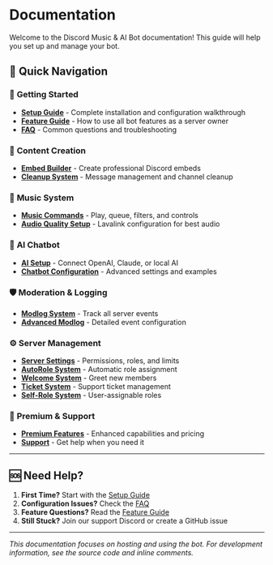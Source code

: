 # Documentation

Welcome to the Discord Music & AI Bot documentation! This guide will help you set up and manage your bot.

## 📖 Quick Navigation

### 🚀 **Getting Started**
- **[Setup Guide](SETUP_GUIDE.md)** - Complete installation and configuration walkthrough
- **[Feature Guide](FEATURES.md)** - How to use all bot features as a server owner
- **[FAQ](FAQ.md)** - Common questions and troubleshooting

### 🎨 **Content Creation**
- **[Embed Builder](EMBED_BUILDER.md)** - Create professional Discord embeds
- **[Cleanup System](CLEANUP_SYSTEM.md)** - Message management and channel cleanup

### 🎵 **Music System**
- **[Music Commands](FEATURES.md#-music-system)** - Play, queue, filters, and controls
- **[Audio Quality Setup](SETUP_GUIDE.md#-step-4-music-server-setup)** - Lavalink configuration for best audio

### 🤖 **AI Chatbot**  
- **[AI Setup](FEATURES.md#-ai-chatbot)** - Connect OpenAI, Claude, or local AI
- **[Chatbot Configuration](CHATBOT_MODULE.md)** - Advanced settings and examples

### 🛡️ **Moderation & Logging**
- **[Modlog System](FEATURES.md#️-moderation--logging)** - Track all server events
- **[Advanced Modlog](MODLOG_DOCUMENTATION.md)** - Detailed event configuration

### ⚙️ **Server Management**
- **[Server Settings](FEATURES.md#️-server-management)** - Permissions, roles, and limits
- **[AutoRole System](AUTOROLE_SYSTEM.md)** - Automatic role assignment
- **[Welcome System](WELCOME_SYSTEM.md)** - Greet new members
- **[Ticket System](TICKET_SYSTEM_DOCUMENTATION.md)** - Support ticket management
- **[Self-Role System](SELFROLE_DOCUMENTATION.md)** - User-assignable roles

### 💎 **Premium & Support**
- **[Premium Features](PREMIUM.md)** - Enhanced capabilities and pricing
- **[Support](FAQ.md#-still-need-help)** - Get help when you need it

---

## 🆘 Need Help?

1. **First Time?** Start with the [Setup Guide](SETUP_GUIDE.md)
2. **Configuration Issues?** Check the [FAQ](FAQ.md)  
3. **Feature Questions?** Read the [Feature Guide](FEATURES.md)
4. **Still Stuck?** Join our support Discord or create a GitHub issue

---

*This documentation focuses on hosting and using the bot. For development information, see the source code and inline comments.*

